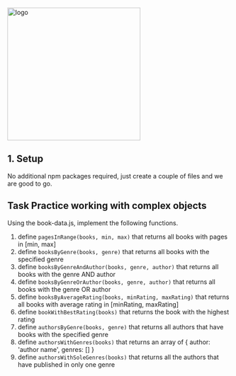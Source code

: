 <img src="https://webassets.telerikacademy.com/images/default-source/logos/telerik-academy.svg" alt="logo" width="300px" style="margin-top: 20px;"/>

## 1. Setup

No additional npm packages required, just create a couple of files and we are good to go.

## Task Practice working with complex objects

Using the book-data.js, implement the following functions.

1. define `pagesInRange(books, min, max)` that returns all books with pages in [min, max]
1. define `booksByGenre(books, genre)` that returns all books with the specified genre
1. define `booksByGenreAndAuthor(books, genre, author)` that returns all books with the genre AND author
1. define `booksByGenreOrAuthor(books, genre, author)` that returns all books with the genre OR author
1. define `booksByAverageRating(books, minRating, maxRating)` that returns all books with average rating in [minRating, maxRating]
1. define `bookWithBestRating(books)` that returns the book with the highest rating
1. define `authorsByGenre(books, genre)` that returns all authors that have books with the specified genre
1. define `authorsWithGenres(books)` that returns an array of { author: 'author name', genres: [] }
1. define `authorsWithSoleGenres(books)` that returns all the authors that have published in only one genre
